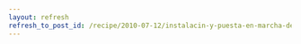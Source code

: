 ```yaml
---
layout: refresh
refresh_to_post_id: /recipe/2010-07-12/instalacin-y-puesta-en-marcha-de-hydra-desde-repo.html
---
```

